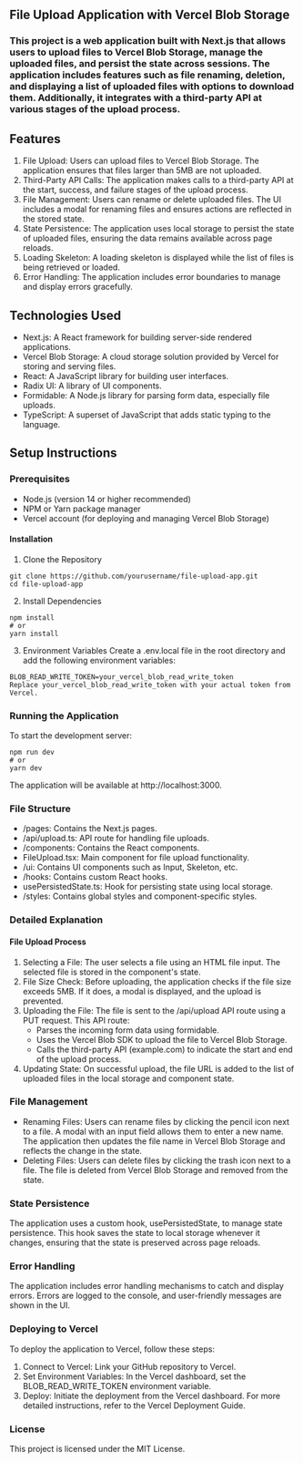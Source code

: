## File Upload Application with Vercel Blob Storage
### This project is a web application built with Next.js that allows users to upload files to Vercel Blob Storage, manage the uploaded files, and persist the state across sessions. The application includes features such as file renaming, deletion, and displaying a list of uploaded files with options to download them. Additionally, it integrates with a third-party API at various stages of the upload process.

## Features
1. File Upload: Users can upload files to Vercel Blob Storage. The application ensures that files larger than 5MB are not uploaded.
2. Third-Party API Calls: The application makes calls to a third-party API at the start, success, and failure stages of the upload process.
3. File Management: Users can rename or delete uploaded files. The UI includes a modal for renaming files and ensures actions are reflected in the stored state.
4. State Persistence: The application uses local storage to persist the state of uploaded files, ensuring the data remains available across page reloads.
5. Loading Skeleton: A loading skeleton is displayed while the list of files is being retrieved or loaded.
6. Error Handling: The application includes error boundaries to manage and display errors gracefully.

## Technologies Used
* Next.js: A React framework for building server-side rendered applications.
* Vercel Blob Storage: A cloud storage solution provided by Vercel for storing and serving files.
* React: A JavaScript library for building user interfaces.
* Radix UI: A library of UI components.
* Formidable: A Node.js library for parsing form data, especially file uploads.
* TypeScript: A superset of JavaScript that adds static typing to the language.

## Setup Instructions
### Prerequisites

* Node.js (version 14 or higher recommended)
* NPM or Yarn package manager
* Vercel account (for deploying and managing Vercel Blob Storage)
#### Installation
1. Clone the Repository

```
git clone https://github.com/yourusername/file-upload-app.git
cd file-upload-app
```

2. Install Dependencies

```
npm install
# or
yarn install
```
3. Environment Variables
Create a .env.local file in the root directory and add the following environment variables:

```
BLOB_READ_WRITE_TOKEN=your_vercel_blob_read_write_token
Replace your_vercel_blob_read_write_token with your actual token from Vercel.
```

### Running the Application

To start the development server:

```
npm run dev
# or
yarn dev
```

The application will be available at http://localhost:3000.

### File Structure
* /pages: Contains the Next.js pages.
* /api/upload.ts: API route for handling file uploads.
* /components: Contains the React components.
* FileUpload.tsx: Main component for file upload functionality.
* /ui: Contains UI components such as Input, Skeleton, etc.
* /hooks: Contains custom React hooks.
* usePersistedState.ts: Hook for persisting state using local storage.
* /styles: Contains global styles and component-specific styles.

### Detailed Explanation
#### File Upload Process
1. Selecting a File: The user selects a file using an HTML file input. The selected file is stored in the component's state.
2. File Size Check: Before uploading, the application checks if the file size exceeds 5MB. If it does, a modal is displayed, and the upload is prevented.
3. Uploading the File: The file is sent to the /api/upload API route using a PUT request. This API route:
    * Parses the incoming form data using formidable.
    * Uses the Vercel Blob SDK to upload the file to Vercel Blob Storage.
    * Calls the third-party API (example.com) to indicate the start and end of the upload process.
4. Updating State: On successful upload, the file URL is added to the list of uploaded files in the local storage and component state.

### File Management
* Renaming Files: Users can rename files by clicking the pencil icon next to a file. A modal with an input field allows them to enter a new name. The application then updates the file name in Vercel Blob Storage and reflects the change in the state.
* Deleting Files: Users can delete files by clicking the trash icon next to a file. The file is deleted from Vercel Blob Storage and removed from the state.

### State Persistence
The application uses a custom hook, usePersistedState, to manage state persistence. This hook saves the state to local storage whenever it changes, ensuring that the state is preserved across page reloads.

### Error Handling
The application includes error handling mechanisms to catch and display errors. Errors are logged to the console, and user-friendly messages are shown in the UI.

### Deploying to Vercel
To deploy the application to Vercel, follow these steps:

1. Connect to Vercel: Link your GitHub repository to Vercel.
2. Set Environment Variables: In the Vercel dashboard, set the BLOB_READ_WRITE_TOKEN environment variable.
3. Deploy: Initiate the deployment from the Vercel dashboard.
For more detailed instructions, refer to the Vercel Deployment Guide.

### License
This project is licensed under the MIT License.
